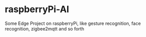 # raspberryPi-AI
Some Edge Project on raspberryPi, like gesture recognition, face recognition, zigbee2mqtt and so forth
